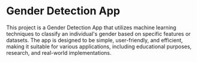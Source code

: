 <h1>Gender Detection App</h1>
This project is a Gender Detection App that utilizes machine learning techniques to classify an individual's gender based on specific features or datasets. The app is designed to be simple, user-friendly, and efficient, making it suitable for various applications, including educational purposes, research, and real-world implementations.
